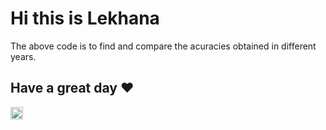 # Hi this is Lekhana

The above code is to find and compare the acuracies obtained in different years.

## Have a great day ❤ 


[<img src='https://cdn.jsdelivr.net/npm/simple-icons@3.0.1/icons/linkedin.svg' alt='linkedin' height='20'>](https://www.linkedin.com/in/lekhana-r-aa975321b/)
